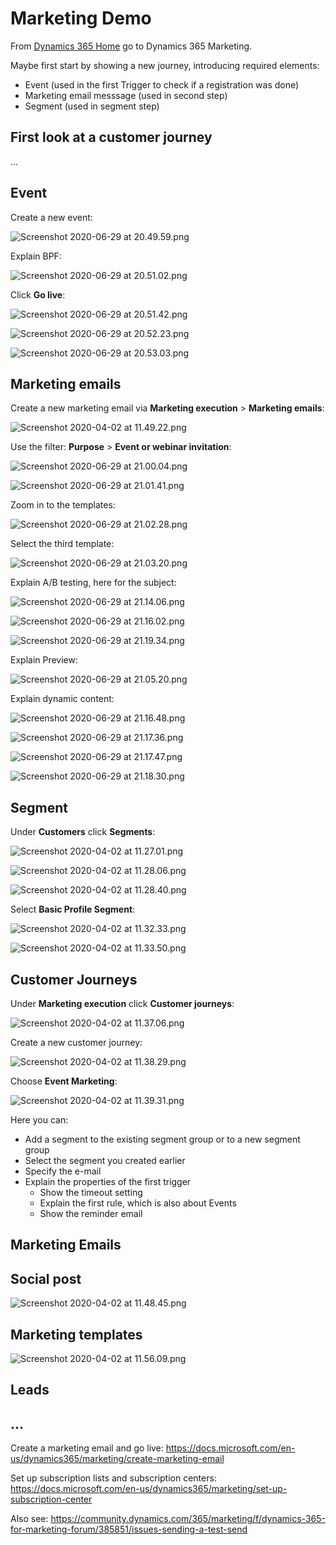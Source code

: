# Marketing Demo

From [Dynamics 365 Home](https://home.dynamics.com/) go to Dynamics 365 Marketing.

Maybe first start by showing a new journey, introducing required elements:
- Event (used in the first Trigger to check if a registration was done)
- Marketing email messsage (used in second step)
- Segment (used in segment step)

## First look at a customer journey

...

## Event

Create a new event:

![Screenshot 2020-06-29 at 20.49.59.png](/.attachments/Screenshot%202020-06-29%20at%2020.49.59-d65a18d3-93b5-4011-8c30-677a60207077.png)

Explain BPF:

![Screenshot 2020-06-29 at 20.51.02.png](/.attachments/Screenshot%202020-06-29%20at%2020.51.02-06bde7e7-61d5-4a4b-bac3-d6eb42d902ac.png)

Click **Go live**:

![Screenshot 2020-06-29 at 20.51.42.png](/.attachments/Screenshot%202020-06-29%20at%2020.51.42-856f56fb-7ba0-40b9-93e5-29768f963c21.png)

![Screenshot 2020-06-29 at 20.52.23.png](/.attachments/Screenshot%202020-06-29%20at%2020.52.23-77d4ed0f-8b0f-47f8-867f-a6a056d8eb89.png)

![Screenshot 2020-06-29 at 20.53.03.png](/.attachments/Screenshot%202020-06-29%20at%2020.53.03-cd939309-7c56-41b0-be63-557f80a92b5c.png)


## Marketing emails


Create a new marketing email via **Marketing execution** > **Marketing emails**:

![Screenshot 2020-04-02 at 11.49.22.png](/.attachments/Screenshot%202020-04-02%20at%2011.49.22-ae989199-23fa-4cc0-9cc6-f086afe59d09.png)

Use the filter: **Purpose** > **Event or webinar invitation**:

![Screenshot 2020-06-29 at 21.00.04.png](/.attachments/Screenshot%202020-06-29%20at%2021.00.04-b41ecdb4-c134-4dbd-a266-6177a9f354bf.png)

![Screenshot 2020-06-29 at 21.01.41.png](/.attachments/Screenshot%202020-06-29%20at%2021.01.41-12bbd8b6-2c70-4899-aba3-a6ad2ae02888.png)

Zoom in to the templates:

![Screenshot 2020-06-29 at 21.02.28.png](/.attachments/Screenshot%202020-06-29%20at%2021.02.28-b762ec9b-f6ed-41c4-9f7c-042b1780a01a.png)

Select the third template:

![Screenshot 2020-06-29 at 21.03.20.png](/.attachments/Screenshot%202020-06-29%20at%2021.03.20-b2828dff-d0ee-48d5-8358-68f0df1d633b.png)

Explain A/B testing, here for the subject:

![Screenshot 2020-06-29 at 21.14.06.png](/.attachments/Screenshot%202020-06-29%20at%2021.14.06-5443530f-a5db-457e-a68a-83d7b546e63a.png)

![Screenshot 2020-06-29 at 21.16.02.png](/.attachments/Screenshot%202020-06-29%20at%2021.16.02-6b00c783-0a49-49bc-a8ae-6aeacbb47428.png)

![Screenshot 2020-06-29 at 21.19.34.png](/.attachments/Screenshot%202020-06-29%20at%2021.19.34-1b124eff-5074-4692-a58e-be440b051a0f.png)

Explain Preview:

![Screenshot 2020-06-29 at 21.05.20.png](/.attachments/Screenshot%202020-06-29%20at%2021.05.20-1efafe88-881c-4d4b-a129-9094cdea5566.png)

Explain dynamic content:

![Screenshot 2020-06-29 at 21.16.48.png](/.attachments/Screenshot%202020-06-29%20at%2021.16.48-dbfcabf7-e42f-4eaa-b423-50adccd5c771.png)

![Screenshot 2020-06-29 at 21.17.36.png](/.attachments/Screenshot%202020-06-29%20at%2021.17.36-9e48b8b3-b7fe-4684-a700-932017d0204c.png)

![Screenshot 2020-06-29 at 21.17.47.png](/.attachments/Screenshot%202020-06-29%20at%2021.17.47-198d5569-eb4e-4aa8-a678-c2c539400c98.png)

![Screenshot 2020-06-29 at 21.18.30.png](/.attachments/Screenshot%202020-06-29%20at%2021.18.30-bade43c3-fe5c-4c46-b2fe-067815f4787c.png)

## Segment

Under **Customers** click **Segments**:

![Screenshot 2020-04-02 at 11.27.01.png](/.attachments/Screenshot%202020-04-02%20at%2011.27.01-7a278ae8-59d9-4e97-a435-72abd5517e9d.png)


![Screenshot 2020-04-02 at 11.28.06.png](/.attachments/Screenshot%202020-04-02%20at%2011.28.06-b9162d45-4281-4135-93c9-74cf4364879d.png)


![Screenshot 2020-04-02 at 11.28.40.png](/.attachments/Screenshot%202020-04-02%20at%2011.28.40-dfdf7e72-a75a-419c-83a2-f182ca49c2a5.png)

Select **Basic Profile Segment**:

![Screenshot 2020-04-02 at 11.32.33.png](/.attachments/Screenshot%202020-04-02%20at%2011.32.33-95fe78a5-96ae-443a-8abc-e0d539ea0349.png)

![Screenshot 2020-04-02 at 11.33.50.png](/.attachments/Screenshot%202020-04-02%20at%2011.33.50-7e6aa925-a957-4d63-8047-a235fa90737d.png)

## Customer Journeys

Under **Marketing execution** click **Customer journeys**:

![Screenshot 2020-04-02 at 11.37.06.png](/.attachments/Screenshot%202020-04-02%20at%2011.37.06-3fef3785-e842-4d97-80b4-86ca847b0b76.png)

Create a new customer journey:

![Screenshot 2020-04-02 at 11.38.29.png](/.attachments/Screenshot%202020-04-02%20at%2011.38.29-4fd0b47c-9d2d-4581-9046-51dd7d41ad04.png)

Choose **Event Marketing**:

![Screenshot 2020-04-02 at 11.39.31.png](/.attachments/Screenshot%202020-04-02%20at%2011.39.31-7d6e4e0f-112a-448e-8aee-4c5501a52dcb.png)

Here you can:
- Add a segment to the existing segment group or to a new segment group
- Select the segment you created earlier
- Specify the e-mail
- Explain the properties of the first trigger
  - Show the timeout setting
  - Explain the first rule, which is also about Events
  - Show the reminder email




## Marketing Emails


## Social post

![Screenshot 2020-04-02 at 11.48.45.png](/.attachments/Screenshot%202020-04-02%20at%2011.48.45-fba22be5-c879-4a2c-a264-49235764fec1.png)
 

## Marketing templates

![Screenshot 2020-04-02 at 11.56.09.png](/.attachments/Screenshot%202020-04-02%20at%2011.56.09-e6a0e1d9-b5a0-462b-bb36-b515c5867800.png)

## Leads


## ...

Create a marketing email and go live:
https://docs.microsoft.com/en-us/dynamics365/marketing/create-marketing-email

Set up subscription lists and subscription centers:
https://docs.microsoft.com/en-us/dynamics365/marketing/set-up-subscription-center

Also see:
https://community.dynamics.com/365/marketing/f/dynamics-365-for-marketing-forum/385851/issues-sending-a-test-send

